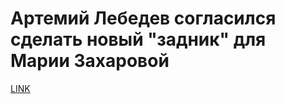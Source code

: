 # Артемий Лебедев согласился сделать новый "задник" для Марии Захаровой



[LINK](https://varlamov.ru/1769162.html)